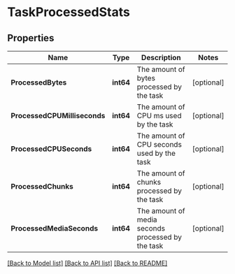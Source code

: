 # TaskProcessedStats

## Properties

Name | Type | Description | Notes
------------ | ------------- | ------------- | -------------
**ProcessedBytes** | **int64** | The amount of bytes processed by the task | [optional] 
**ProcessedCPUMilliseconds** | **int64** | The amount of CPU ms used by the task | [optional] 
**ProcessedCPUSeconds** | **int64** | The amount of CPU seconds used by the task | [optional] 
**ProcessedChunks** | **int64** | The amount of chunks processed by the task | [optional] 
**ProcessedMediaSeconds** | **int64** | The amount of media seconds processed by the task | [optional] 

[[Back to Model list]](../README.md#documentation-for-models) [[Back to API list]](../README.md#documentation-for-api-endpoints) [[Back to README]](../README.md)


